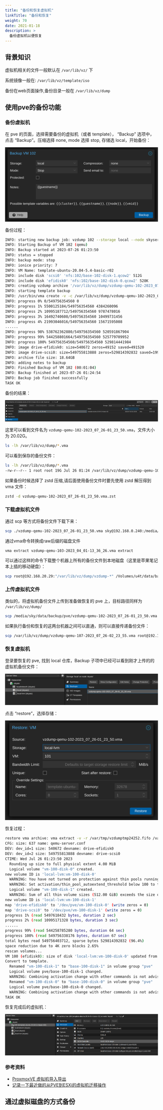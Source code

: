 ```yaml
---
title: "备份和恢复虚拟机"
linkTitle: "备份和恢复"
weight: 70
date: 2021-01-18
description: >
  备份虚拟机以便恢复
---
```




## 背景知识

虚拟机相关的文件一般默认在 `/var/lib/vz/` 下

系统镜像一般在: `/var/lib/vz/template/iso`

备份在web页面操作,备份目录一般在 `/var/lib/vz/dump`



## 使用pve的备份功能

### 备份虚拟机

在 pve 的页面，选择需要备份的虚拟机（或者 template）， “Backup” 选项中，点击 “Backup”。压缩选择 none, mode 选择 stop, 存储选 local，开始备份：

![backup-now](images/backup-now.png)

备份过程：

```bash
INFO: starting new backup job: vzdump 102 --storage local --node skyserver --remove 0 --mode stop --compress 0 --notes-template '{{guestname}}'
INFO: Starting Backup of VM 102 (qemu)
INFO: Backup started at 2023-07-26 01:23:50
INFO: status = stopped
INFO: backup mode: stop
INFO: ionice priority: 7
INFO: VM Name: template-ubuntu-20.04-5.4-basic-r02
INFO: include disk 'scsi0' 'nfs:102/base-102-disk-1.qcow2' 512G
INFO: include disk 'efidisk0' 'nfs:102/base-102-disk-0.qcow2' 528K
INFO: creating vzdump archive '/var/lib/vz/dump/vzdump-qemu-102-2023_07_26-01_23_50.vma'
INFO: starting template backup
INFO: /usr/bin/vma create -v -c /var/lib/vz/dump/vzdump-qemu-102-2023_07_26-01_23_50.tmp/qemu-server.conf exec:cat > /var/lib/vz/dump/vzdump-qemu-102-2023_07_26-01_23_50.dat drive-efidisk0=/mnt/pve/nfs/images/102/base-102-disk-0.qcow2 drive-scsi0=/mnt/pve/nfs/images/102/base-102-disk-1.qcow2
INFO: progress 0% 0/549756354560 0
INFO: progress 1% 5500125184/549756354560 4384260096
INFO: progress 2% 10995187712/549756354560 9787478016
INFO: progress 3% 16492740608/549756354560 10499731456
INFO: progress 4% 21993046016/549756354560 15671595008
......
INFO: progress 98% 538762362880/549756354560 520591867904
INFO: progress 99% 544258801664/549756354560 525779709952
INFO: progress 100% 549756354560/549756354560 529814441984
INFO: image drive-efidisk0: size=540672 zeros=49152 saved=491520
INFO: image drive-scsi0: size=549755813888 zeros=529814392832 saved=19941421056
INFO: archive file size: 18.64GB
INFO: adding notes to backup
INFO: Finished Backup of VM 102 (00:01:04)
INFO: Backup finished at 2023-07-26 01:24:54
INFO: Backup job finished successfully
TASK OK
```

备份的结果：

![backup-result](images/backup-result.png)

这里可以看到文件名为 `vzdump-qemu-102-2023_07_26-01_23_50.vma`，文件大小为 20.02G。

```bash
ls -lh /var/lib/vz/dump/*.vma
```

可以看到保存的备份文件：

```bash
ls -lh /var/lib/vz/dump/*.vma
-rw-r--r-- 1 root root 19G Jul 26 01:24 /var/lib/vz/dump/vzdump-qemu-102-2023_07_26-01_23_50.vma
```

如果备份时候选择了 zstd 压缩,请后面使用备份文件时要先使用 zstd 解压得到 vma 文件：

```bash
zstd -d vzdump-qemu-102-2023_07_26-01_23_50.vma.zst 
```





### 下载虚拟机文件

通过 scp 等方式将备份文件下载下来：

```bash
scp ./vzdump-qemu-102-2023_07_26-01_23_50.vma sky@192.168.0.240:/media/sky/data/backup/pve
```

通过vma命令转换成raw后缀的磁盘文件

```mipsasm
vma extract vzdump-qemu-103-2023_04_01-13_36_26.vma extract
```

可以通过这样的命令下载整个机器上所有的备份文件到本地磁盘（这里是苹果笔记本上插的移动硬盘）：

```bash
scp root@192.168.20.29:"/var/lib/vz/dump/vzdump-*" /Volumes/u4t/data/backup/pve-backup/skyaio2
```

### 上传虚拟机文件

类似的，将虚拟机备份文件上传到准备做恢复的 pve 上，目标路径同样为 `/var/lib/vz/dump/`

```bash
scp /media/sky/data/backup/pve/vzdump-qemu-102-2023_07_26-01_23_50.vma root@192.168.0.8:/var/lib/vz/dump/
```

如果执行备份和恢复的这两台机器之间可以直通，则可以直接传递备份文件：

```bash
scp /var/lib/vz/dump/vzdump-qemu-107-2023_07_26-02_23_55.vma root@192.168.0.8:/var/lib/vz/dump/
```



### 恢复虚拟机

登录要恢复的 pve, 找到 local 仓库，Backup 子项中已经可以看到刚才上传的的虚拟机备份文件：

![local-repo](images/local-repo.png)

点击 “restore”，选择存储：

![restore](images/restore.png)

恢复过程：

```bash
restore vma archive: vma extract -v -r /var/tmp/vzdumptmp24252.fifo /var/lib/vz/dump/vzdump-qemu-102-2023_07_26-01_23_50.vma /var/tmp/vzdumptmp24252
CFG: size: 637 name: qemu-server.conf
DEV: dev_id=1 size: 540672 devname: drive-efidisk0
DEV: dev_id=2 size: 549755813888 devname: drive-scsi0
CTIME: Wed Jul 26 01:23:50 2023
  Rounding up size to full physical extent 4.00 MiB
  Logical volume "vm-100-disk-0" created.
new volume ID is 'local-lvm:vm-100-disk-0'
  WARNING: You have not turned on protection against thin pools running out of space.
  WARNING: Set activation/thin_pool_autoextend_threshold below 100 to trigger automatic extension of thin pools before they get full.
  Logical volume "vm-100-disk-1" created.
  WARNING: Sum of all thin volume sizes (512.00 GiB) exceeds the size of thin pool pve/data and the size of whole volume group (<399.00 GiB).
new volume ID is 'local-lvm:vm-100-disk-1'
map 'drive-efidisk0' to '/dev/pve/vm-100-disk-0' (write zeros = 0)
map 'drive-scsi0' to '/dev/pve/vm-100-disk-1' (write zeros = 0)
progress 1% (read 5497618432 bytes, duration 2 sec)
progress 2% (read 10995171328 bytes, duration 3 sec)
......
progress 99% (read 544258785280 bytes, duration 64 sec)
progress 100% (read 549756338176 bytes, duration 67 sec)
total bytes read 549756403712, sparse bytes 529814392832 (96.4%)
space reduction due to 4K zero blocks 2.65%
rescan volumes...
VM 100 (efidisk0): size of disk 'local-lvm:vm-100-disk-0' updated from 528K to 4M
Convert to template.
  Renamed "vm-100-disk-1" to "base-100-disk-1" in volume group "pve"
  Logical volume pve/base-100-disk-1 changed.
  WARNING: Combining activation change with other commands is not advised.
  Renamed "vm-100-disk-0" to "base-100-disk-0" in volume group "pve"
  Logical volume pve/base-100-disk-0 changed.
  WARNING: Combining activation change with other commands is not advised.
TASK OK
```

恢复完成后的虚拟机：

![vm](images/vm.png)

### 参考资料

- [ProxmoxVE 虚拟机导入导出](https://www.bilibili.com/read/cv12624930/)
- [记录一下最近做的从PVE到ESXi的虚拟机迁移操作](https://www.cnblogs.com/passacaglia/p/17280167.html)

## 通过虚拟磁盘的方式备份